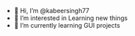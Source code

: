- 👋 Hi, I’m @kabeersingh77
- 👀 I’m interested in Learning new things
- 🌱 I’m currently learning GUI projects

<!---
kabeersingh77/kabeersingh77 is a ✨ special ✨ repository because its `README.md` (this file) appears on your GitHub profile.
You can click the Preview link to take a look at your changes.
--->
